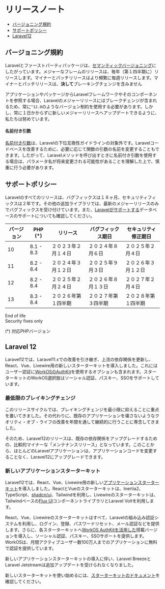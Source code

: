 # リリースノート

- [バージョニング規約](#versioning-scheme)
- [サポートポリシー](#support-policy)
- [Laravel12](#laravel-12)

<a name="versioning-scheme"></a>
## バージョニング規約

Laravelとファーストパーティパッケージは、[セマンティックバージョニング](https://semver.org)にしたがっています。メジャーなフレームのリリースは、毎年（第１四半期に）リリースします。マイナーとパッチリリースはより頻繁に毎週リリースします。マイナーとパッチリリースは、**決して**ブレーキングチェンジを含みません

アプリケーションやパッケージからLaravelフレームワークやそのコンポーネントを参照する場合、Laravelのメジャーリリースにはブレークチェンジが含まれるため、常に`^12.0`のようなバージョン制約を使用する必要があります。しかし、常に１日かからずに新しいメジャーリリースへアップデートできるように、私たちは努めています。

<a name="named-arguments"></a>
#### 名前付き引数

[名前付き引数](https://www.php.net/manual/ja/functions.arguments.php#functions.named-arguments)は、Laravelの下位互換性ガイドラインの対象外です。Laravelコードベースを改善するために、必要に応じて関数の引数の名前を変更することもできます。したがって、Laravelメソッドを呼び出すときに名前付き引数を使用する場合は、パラメータ名が将来変更される可能性があることを理解した上で、慎重に行う必要があります。

<a name="support-policy"></a>
## サポートポリシー

Laravelのすべてのリリースは、バグフィックスは１８ヶ月、セキュリティフィックスは２年です。その他の追加ライブラリでは、最新のメジャーリリースのみでバグフィックスを受け付けています。また、[Laravelがサポートする](/docs/{{version}}/database#introduction)データベースのサポートについても確認してください。

<div class="overflow-auto">

| バージョン | PHP (*)   | リリース             | バグフィックス期日   | セキュリティ修正期日 |
| ---------- | --------- | -------------------- | -------------------- | -------------------- |
| 10         | 8.1 - 8.3 | ２０２３年２月１４日 | ２０２４年８月６日   | ２０２５年２月４日   |
| 11         | 8.2 - 8.4 | ２０２４年３月１２日 | ２０２５年９月３日   | ２０２６年３月１２日  |
| 12         | 8.2 - 8.4 | ２０２５年２月２４日 | ２０２６年８月１３日  | ２０２７年２月４日   |
| 13         | 8.3 - 8.4 | ２０２６年第１四半期 | ２０２７年第３四半期  | ２０２８年第１四半期 |

</div>

<div class="version-colors">
    <div class="end-of-life">
        <div class="color-box"></div>
        <div>End of life</div>
    </div>
    <div class="security-fixes">
        <div class="color-box"></div>
        <div>Security fixes only</div>
    </div>
</div>

(*) 対応PHPバージョン

<a name="laravel-12"></a>
## Laravel 12

Laravel12では、Laravel11.xでの改善を引き継ぎ、上流の依存関係を更新し、React、Vue、Livewire用の新しいスターターキットを導入しました。これにはユーザー認証に[WorkOSのAuthKit](https://authkit.com)を使用するオプションも含まれます。スターターキットのWorkOS選択肢はソーシャル認証、パスキー、SSOをサポートしています。

<a name="minimal-breaking-changes"></a>
### 最低限のブレイキングチェンジ

このリリースサイクルでは、ブレイキングチェンジを最小限に抑えることに重点を置いてきました。その代わりに、既存のアプリケーションを壊さないようなクオリティ・オブ・ライフの改善を年間を通して継続的に行うことに専念してきました。

そのため、Laravel12のリリースは、既存の依存関係をアップグレードするための、比較的マイナーな「メンテナンスリリース」となっています。このことから、ほとんどのLaravelアプリケーションは、アプリケーションコードを変更することなく、Laravel12にアップグレードできます。

<a name="new-application-starter-kits"></a>
### 新しいアプリケーションスターターキット

Laravel12では、React、Vue、Livewire用の新しい[アプリケーションスターターキット](/docs/{{version}}/starter-kits)を導入しました。ReactとVueのスターターキットは、Inertia2、TypeScript、[shadcn/ui](https://ui.shadcn.com)、Tailwindを利用し、Livewireのスターターキットは、Tailwindベースの[Flux UI](https://fluxui.dev)コンポーネントライブラリとLaravel Voltを利用します。

React、Vue、Livewireのスターターキットはすべて、Laravelの組み込み認証システムを利用し、ログイン、登録、パスワードリセット、メール認証などを提供します。さらに、各スターターキットへ[WorkOS AuthKitを活用した](https://authkit.com)搭載バージョンを導入し、ソーシャル認証、パスキー、SSOサポートを提供します。WorkOSは、月間アクティブユーザー数100万人までのアプリケーションに無料で認証を提供しています。

新しいアプリケーションスターターキットの導入に伴い、Laravel BreezeとLaravel Jetstreamは追加アップデートを受けられなくなりました。

新しいスターターキットを使い始めるには、[スターターキットのドキュメント](/docs/{{version}}/starter-kits)を確認してください。
